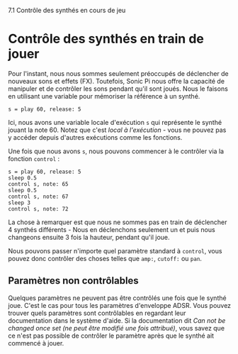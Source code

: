7.1 Contrôle des synthés en cours de jeu

# Contrôle des synthés en train de jouer

Pour l'instant, nous nous sommes seulement préoccupés de déclencher 
de nouveaux sons et effets (FX). Toutefois, Sonic Pi nous offre la 
capacité de manipuler et de contrôler les sons pendant qu'il sont 
joués. Nous le faisons en utilisant une variable pour mémoriser la 
référence à un synthé. 

```
s = play 60, release: 5
```

Ici, nous avons une variable locale d'exécution `s` qui représente le 
synthé jouant la note 60. Notez que c'est *local à l'exécution* - 
vous ne pouvez pas y accéder depuis d'autres exécutions comme les 
fonctions.

Une fois que nous avons `s`, nous pouvons commencer à le contrôler via 
la fonction `control` :

```
s = play 60, release: 5
sleep 0.5
control s, note: 65
sleep 0.5
control s, note: 67
sleep 3
control s, note: 72
```

La chose à remarquer est que nous ne sommes pas en train de déclencher 
4 synthés différents - Nous en déclenchons seulement un et puis nous 
changeons ensuite 3 fois la hauteur, pendant qu'il joue.

Nous pouvons passer n'importe quel paramètre standard à `control`, 
vous pouvez donc contrôler des choses telles que `amp:`, `cutoff:` ou 
`pan`.

## Paramètres non contrôlables

Quelques paramètres ne peuvent pas être contrôlés une fois que le 
synthé joue. C'est le cas pour tous les paramètres d'enveloppe ADSR. 
Vous pouvez trouver quels paramètres sont contrôlables en regardant 
leur documentation dans le système d'aide. Si la documentation dit *Can 
not be changed once set (ne peut être modifié une fois attribué)*, 
vous savez que ce n'est pas possible de contrôler le paramètre après 
que le synthé ait commencé à jouer.
